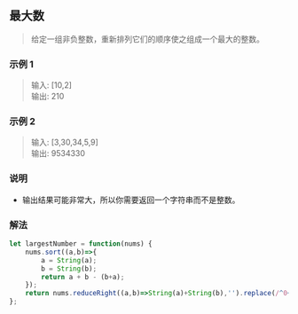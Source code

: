 
## 最大数
> 给定一组非负整数，重新排列它们的顺序使之组成一个最大的整数。       

### 示例 1
> 输入: [10,2]        
> 输出: 210             

### 示例 2
> 输入: [3,30,34,5,9]     
> 输出: 9534330       


### 说明
+ 输出结果可能非常大，所以你需要返回一个字符串而不是整数。

### 解法
```javascript 1.8
let largestNumber = function(nums) {
    nums.sort((a,b)=>{
        a = String(a);
        b = String(b);
        return a + b - (b+a);
    });
    return nums.reduceRight((a,b)=>String(a)+String(b),'').replace(/^0+(\d+)/,'$1');
};
```